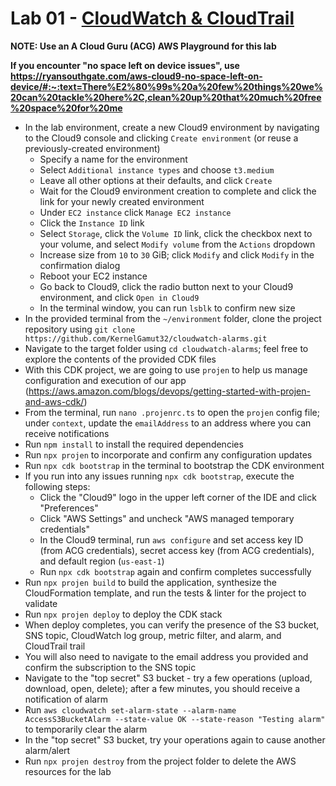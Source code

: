 # Lab 01 - [CloudWatch & CloudTrail](https://learn.acloud.guru/handson/a3839dd5-7088-4941-9e7e-fd04f006ccd2)

**NOTE: Use an A Cloud Guru (ACG) AWS Playground for this lab**

**If you encounter "no space left on device issues", use https://ryansouthgate.com/aws-cloud9-no-space-left-on-device/#:~:text=There%E2%80%99s%20a%20few%20things%20we%20can%20tackle%20here%2C,clean%20up%20that%20much%20free%20space%20for%20me**

* In the lab environment, create a new Cloud9 environment by navigating to the Cloud9 console and clicking `Create environment` (or reuse a previously-created environment)
    - Specify a name for the environment
    - Select `Additional instance types` and choose `t3.medium`
    - Leave all other options at their defaults, and click `Create`
    - Wait for the Cloud9 environment creation to complete and click the link for your newly created environment
    - Under `EC2 instance` click `Manage EC2 instance`
    - Click the `Instance ID` link
    - Select `Storage`, click the `Volume ID` link, click the checkbox next to your volume, and select `Modify volume` from the `Actions` dropdown
    - Increase size from `10` to `30` GiB; click `Modify` and click `Modify` in the confirmation dialog
    - Reboot your EC2 instance
    - Go back to Cloud9, click the radio button next to your Cloud9 environment, and click `Open in Cloud9`
    - In the terminal window, you can run `lsblk` to confirm new size
* In the provided terminal from the `~/environment` folder, clone the project repository using `git clone https://github.com/KernelGamut32/cloudwatch-alarms.git`
* Navigate to the target folder using `cd cloudwatch-alarms`; feel free to explore the contents of the provided CDK files
* With this CDK project, we are going to use `projen` to help us manage configuration and execution of our app (https://aws.amazon.com/blogs/devops/getting-started-with-projen-and-aws-cdk/)
* From the terminal, run `nano .projenrc.ts` to open the `projen` config file; under `context`, update the `emailAddress` to an address where you can receive notifications
* Run `npm install` to install the required dependencies
* Run `npx projen` to incorporate and confirm any configuration updates
* Run `npx cdk bootstrap` in the terminal to bootstrap the CDK environment
* If you run into any issues running `npx cdk bootstrap`, execute the following steps:
    * Click the "Cloud9" logo in the upper left corner of the IDE and click "Preferences"
    * Click "AWS Settings" and uncheck "AWS managed temporary credentials"
    * In the Cloud9 terminal, run `aws configure` and set access key ID (from ACG credentials), secret access key (from ACG credentials), and default region (`us-east-1`)
    * Run `npx cdk bootstrap` again and confirm completes successfully
* Run `npx projen build` to build the application, synthesize the CloudFormation template, and run the tests & linter for the project to validate
* Run `npx projen deploy` to deploy the CDK stack
* When deploy completes, you can verify the presence of the S3 bucket, SNS topic, CloudWatch log group, metric filter, and alarm, and CloudTrail trail
* You will also need to navigate to the email address you provided and confirm the subscription to the SNS topic
* Navigate to the "top secret" S3 bucket - try a few operations (upload, download, open, delete); after a few minutes, you should receive a notification of alarm
* Run `aws cloudwatch set-alarm-state --alarm-name AccessS3BucketAlarm --state-value OK --state-reason "Testing alarm"` to temporarily clear the alarm
* In the "top secret" S3 bucket, try your operations again to cause another alarm/alert
* Run `npx projen destroy` from the project folder to delete the AWS resources for the lab
